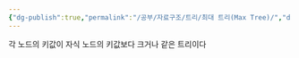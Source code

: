 ```yaml
---
{"dg-publish":true,"permalink":"/공부/자료구조/트리/최대 트리(Max Tree)/","dgPassFrontmatter":true}
---
```



각 노드의 키값이 자식 노드의 키값보다 크거나 같은 트리이다
